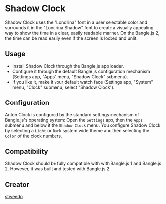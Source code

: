 # Shadow Clock

Shadow Clock uses the "Londrina" font in a user selectable color and surrounds it in the "Londrina Shadow" font to create a visually appealing way to show the time in a clear, easily readable manner. On the Bangle.js 2, the time can be read easily even if the screen is locked and unlit.

## Usage

* Install Shadow Clock through the Bangle.js app loader.
* Configure it through the default Bangle.js configuration mechanism
(Settings app, "Apps" menu, "Shadow Clock" submenu).
* If you like it, make it your default watch face
(Settings app, "System" menu, "Clock" submenu, select "Shadow Clock").

## Configuration

Anton Clock is configured by the standard settings mechanism of Bangle.js's operating system:
Open the `Settings` app, then the `Apps` submenu and below it the `Shadow Clock` menu.
You configure Shadow Clock by selecting a `Light` or `Dark` system wide theme and then selecting the `Color` of the clock numbers.

## Compatibility

Shadow Clock should be fully compatible with with Bangle.js 1 and Bangle.js 2. However, it was built and tested with Bangle.js 2

## Creator

[stweedo](https://github.com/stweedo)
